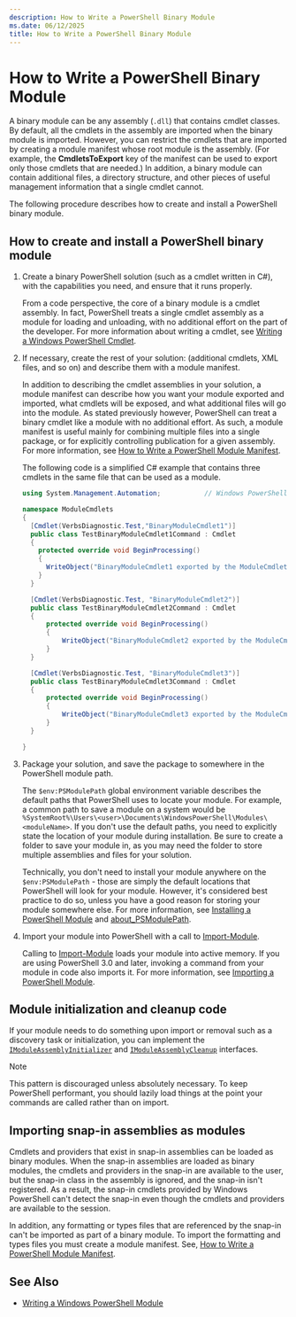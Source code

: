 ```yaml
---
description: How to Write a PowerShell Binary Module
ms.date: 06/12/2025
title: How to Write a PowerShell Binary Module
---
```

# How to Write a PowerShell Binary Module

A binary module can be any assembly (`.dll`) that contains cmdlet classes. By default, all the
cmdlets in the assembly are imported when the binary module is imported. However, you can restrict
the cmdlets that are imported by creating a module manifest whose root module is the assembly. (For
example, the **CmdletsToExport** key of the manifest can be used to export only those cmdlets that
are needed.) In addition, a binary module can contain additional files, a directory structure, and
other pieces of useful management information that a single cmdlet cannot.

The following procedure describes how to create and install a PowerShell binary module.

## How to create and install a PowerShell binary module

1. Create a binary PowerShell solution (such as a cmdlet written in C#), with the capabilities you
   need, and ensure that it runs properly.

   From a code perspective, the core of a binary module is a cmdlet assembly. In fact, PowerShell
   treats a single cmdlet assembly as a module for loading and unloading, with no additional effort
   on the part of the developer. For more information about writing a cmdlet, see
   [Writing a Windows PowerShell Cmdlet][01].

1. If necessary, create the rest of your solution: (additional cmdlets, XML files, and so on) and
   describe them with a module manifest.

   In addition to describing the cmdlet assemblies in your solution, a module manifest can describe
   how you want your module exported and imported, what cmdlets will be exposed, and what additional
   files will go into the module. As stated previously however, PowerShell can treat a binary cmdlet
   like a module with no additional effort. As such, a module manifest is useful mainly for
   combining multiple files into a single package, or for explicitly controlling publication for a
   given assembly. For more information, see [How to Write a PowerShell Module Manifest][03].

   The following code is a simplified C# example that contains three cmdlets in the same file that
   can be used as a module.

   ```csharp
   using System.Management.Automation;           // Windows PowerShell namespace.

   namespace ModuleCmdlets
   {
     [Cmdlet(VerbsDiagnostic.Test,"BinaryModuleCmdlet1")]
     public class TestBinaryModuleCmdlet1Command : Cmdlet
     {
       protected override void BeginProcessing()
       {
         WriteObject("BinaryModuleCmdlet1 exported by the ModuleCmdlets module.");
       }
     }

     [Cmdlet(VerbsDiagnostic.Test, "BinaryModuleCmdlet2")]
     public class TestBinaryModuleCmdlet2Command : Cmdlet
     {
         protected override void BeginProcessing()
         {
             WriteObject("BinaryModuleCmdlet2 exported by the ModuleCmdlets module.");
         }
     }

     [Cmdlet(VerbsDiagnostic.Test, "BinaryModuleCmdlet3")]
     public class TestBinaryModuleCmdlet3Command : Cmdlet
     {
         protected override void BeginProcessing()
         {
             WriteObject("BinaryModuleCmdlet3 exported by the ModuleCmdlets module.");
         }
     }

   }
   ```

1. Package your solution, and save the package to somewhere in the PowerShell module path.

   The `$env:PSModulePath` global environment variable describes the default paths that PowerShell
   uses to locate your module. For example, a common path to save a module on a system would be
   `%SystemRoot%\Users\<user>\Documents\WindowsPowerShell\Modules\<moduleName>`. If you don't use
   the default paths, you need to explicitly state the location of your module during installation.
   Be sure to create a folder to save your module in, as you may need the folder to store multiple
   assemblies and files for your solution.

   Technically, you don't need to install your module anywhere on the `$env:PSModulePath` - those
   are simply the default locations that PowerShell will look for your module. However, it's
   considered best practice to do so, unless you have a good reason for storing your module
   somewhere else. For more information, see [Installing a PowerShell Module][05] and
   [about_PSModulePath][02].

1. Import your module into PowerShell with a call to [Import-Module][07].

   Calling to [Import-Module][07] loads your module into active memory. If you are using PowerShell
   3.0 and later, invoking a command from your module in code also imports it. For more information,
   see [Importing a PowerShell Module][04].

## Module initialization and cleanup code

If your module needs to do something upon import or removal such as a discovery task or
initialization, you can implement the [`IModuleAssemblyInitializer`][09] and
[`IModuleAssemblyCleanup`][08] interfaces.

> [!NOTE]
> This pattern is discouraged unless absolutely necessary. To keep PowerShell performant, you should
> lazily load things at the point your commands are called rather than on import.

## Importing snap-in assemblies as modules

Cmdlets and providers that exist in snap-in assemblies can be loaded as binary modules. When the
snap-in assemblies are loaded as binary modules, the cmdlets and providers in the snap-in are
available to the user, but the snap-in class in the assembly is ignored, and the snap-in isn't
registered. As a result, the snap-in cmdlets provided by Windows PowerShell can't detect the
snap-in even though the cmdlets and providers are available to the session.

In addition, any formatting or types files that are referenced by the snap-in can't be imported as
part of a binary module. To import the formatting and types files you must create a module manifest.
See, [How to Write a PowerShell Module Manifest][03].

## See Also

- [Writing a Windows PowerShell Module][06]

<!-- link references -->
[01]: ../cmdlet/writing-a-windows-powershell-cmdlet.md
[02]: /powershell/module/microsoft.powershell.core/about/about_psmodulepath
[03]: how-to-write-a-powershell-module-manifest.md
[04]: importing-a-powershell-module.md
[05]: installing-a-powershell-module.md
[06]: writing-a-windows-powershell-module.md
[07]: xref:Microsoft.PowerShell.Core.Import-Module
[08]: xref:System.Management.Automation.IModuleAssemblyCleanup
[09]: xref:System.Management.Automation.IModuleAssemblyInitializer
